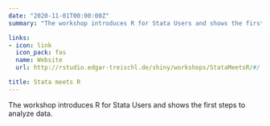 ```yaml
---
date: "2020-11-01T00:00:00Z"
summary: "The workshop introduces R for Stata Users and shows the first steps to analyze data."

links:
- icon: link
  icon_pack: fas
  name: Website
  url: http://rstudio.edgar-treischl.de/shiny/workshops/StataMeetsR/#/

title: Stata meets R
---
```


The workshop introduces R for Stata Users and shows the first steps to analyze data.  